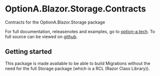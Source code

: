 # OptionA.Blazor.Storage.Contracts
Contracts for the OptionA.Blazor.Storage package

For full documentation, releasenotes and examples, go to [option-a.tech](https://www.option-a.tech/documentation/blazor/storage). To full source can be viewed on [github](https://github.com/evdboom/OptionA.Blazor).

## Getting started
This package is made available to be able to build Migrations without the need for the full Storage package (which is a RCL (Razor Class Library)).